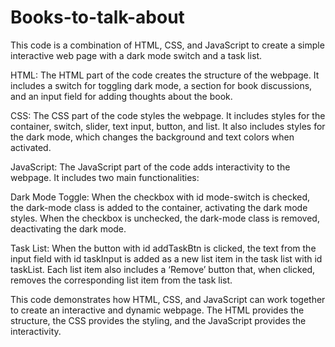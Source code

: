 # Books-to-talk-about

 This code is a combination of HTML, CSS, and JavaScript to create a simple interactive web page with a dark mode switch and a task list.

HTML: The HTML part of the code creates the structure of the webpage. It includes a switch for toggling dark mode, a section for book discussions, and an input field for adding thoughts about the book.

CSS: The CSS part of the code styles the webpage. It includes styles for the container, switch, slider, text input, button, and list. It also includes styles for the dark mode, which changes the background and text colors when activated.

JavaScript: The JavaScript part of the code adds interactivity to the webpage. It includes two main functionalities:

Dark Mode Toggle: When the checkbox with id mode-switch is checked, the dark-mode class is added to the container, activating the dark mode styles. When the checkbox is unchecked, the dark-mode class is removed, deactivating the dark mode.

Task List: When the button with id addTaskBtn is clicked, the text from the input field with id taskInput is added as a new list item in the task list with id taskList. Each list item also includes a ‘Remove’ button that, when clicked, removes the corresponding list item from the task list.

This code demonstrates how HTML, CSS, and JavaScript can work together to create an interactive and dynamic webpage. The HTML provides the structure, the CSS provides the styling, and the JavaScript provides the interactivity.
